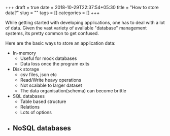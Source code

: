 +++ 
draft = true
date = 2018-10-29T22:37:54+05:30
title = "How to store data?"
slug = "" 
tags = []
categories = []
+++

While getting started with developing applications, one has to deal with a lot of data.
Given the vast variety of available "database" management systems, its pretty common to get confused.

Here are the basic ways to store an application data:
- In-memory
    - Useful for mock databases
    - Data loss once the program exits
- Disk storage
    - csv files, json etc
    - Read/Write heavy operations
    - Not scalable to larger dataset
    - The data organisation(schema) can become brittle
- SQL databases
    - Table based structure
    - Relations
    - Lots of options
- NoSQL databases
    - 
